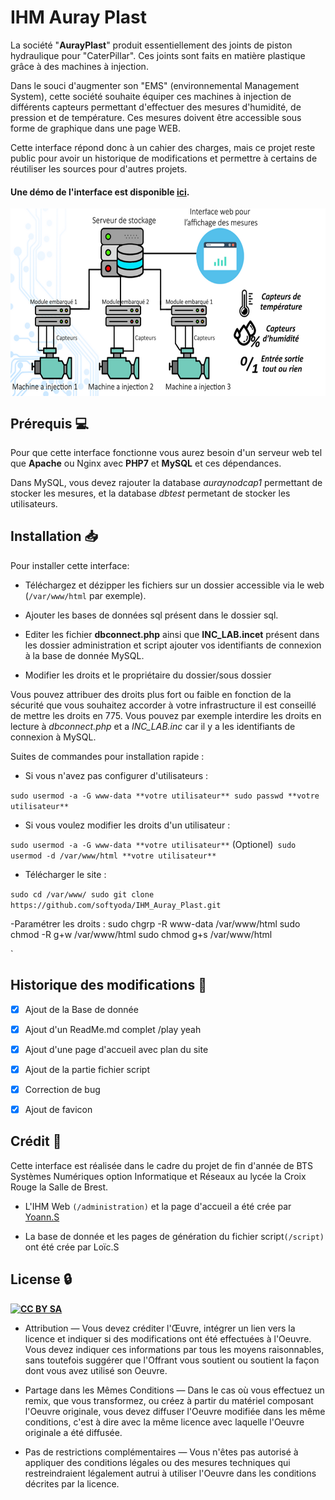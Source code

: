 # IHM Auray Plast


La société "**AurayPlast**" produit essentiellement des joints de piston hydraulique pour "CaterPillar". Ces joints sont faits en matière plastique grâce à des machines à injection.

Dans le souci d'augmenter son "EMS" (environnemental Management System), cette société souhaite équiper ces machines à injection de différents capteurs permettant d'effectuer des mesures d'humidité, de pression et de température. Ces mesures doivent être accessible sous forme de graphique dans une page WEB.

Cette interface répond donc à un cahier des charges, mais ce projet reste public pour avoir un historique de modifications et permettre à certains de réutiliser les sources pour d'autres projets.

#### Une démo de l'interface est disponible [**ici**](http://82.245.189.118/).

<a href="http://aurayplast.fr/"><img src="https://raw.githubusercontent.com/softyoda/IHM_Auray_Plast/master/administration/assets/img/shema.PNG" align="middle" height="300" width=auto ></a> 















## Prérequis  :computer:


Pour que cette interface fonctionne vous aurez besoin d'un serveur web tel que **Apache** ou Nginx avec **PHP7** et **MySQL** et ces dépendances. 

Dans MySQL, vous devez rajouter la database *auraynodcap1* permettant de stocker les mesures, et la database *dbtest* permetant de stocker les utilisateurs.



## Installation  :inbox_tray:


Pour installer cette interface: 

- Téléchargez et dézipper les fichiers sur un dossier accessible via le web (`/var/www/html` par exemple).

- Ajouter les bases de données sql présent dans le dossier sql.

- Editer les fichier **dbconnect.php** ainsi que **INC_LAB.incet** présent dans les dossier administration et script ajouter vos identifiants de connexion à la base de donnée MySQL.

- Modifier les droits et le propriétaire du dossier/sous dossier

Vous pouvez attribuer des droits plus fort ou faible en fonction de la sécurité que vous souhaitez accorder à votre infrastructure il est conseillé de mettre les droits en 775. 
Vous pouvez par exemple interdire les droits en lecture à *dbconnect.php* et a *INC_LAB.inc* car il y a les identifiants de connexion à MySQL.



Suites de commandes pour installation rapide :

- Si vous n'avez pas configurer d'utilisateurs : 

`sudo usermod -a -G www-data **votre utilisateur**
sudo passwd **votre utilisateur**`


- Si vous voulez modifier les droits d'un utilisateur :

`sudo usermod -a -G www-data **votre utilisateur**`
(Optionel)` sudo usermod -d /var/www/html **votre utilisateur**`


- Télécharger le site :

`sudo cd /var/www/
sudo git clone https://github.com/softyoda/IHM_Auray_Plast.git`

-Paramétrer les droits :
sudo chgrp -R www-data /var/www/html
sudo chmod -R g+w /var/www/html
sudo chmod g+s /var/www/html

`



## Historique des modifications  :calendar:

- [x] Ajout de la Base de donnée

- [x] Ajout d'un ReadMe.md complet /play yeah

- [x] Ajout d'une page d'accueil avec plan du site

- [x] Ajout de la partie fichier script

- [x] Correction de bug

- [x] Ajout de favicon

## Crédit  :memo:

Cette interface est réalisée dans le cadre du projet de fin d'année de BTS Systèmes Numériques option Informatique et Réseaux au lycée la Croix Rouge la Salle de Brest.

- L'IHM Web `(/administration)` et la page d'accueil a été crée par [Yoann.S](https://twitter.com/softyoda) 

- La base de donnée et les pages de génération du fichier script`(/script)` ont été crée par Loïc.S

## License  :lock:
<a href="https://creativecommons.org/licenses/by-sa/2.0/"><img src="https://upload.wikimedia.org/wikipedia/commons/thumb/d/d0/CC-BY-SA_icon.svg/2000px-CC-BY-SA_icon.svg.png" align="left" height="30" width=auto ></a> 
[**CC BY SA**](https://creativecommons.org/licenses/by-sa/2.0/fr/) 

- Attribution — Vous devez créditer l'Œuvre, intégrer un lien vers la licence et indiquer si des modifications ont été effectuées à l'Oeuvre. Vous devez indiquer ces informations par tous les moyens raisonnables, sans toutefois suggérer que l'Offrant vous soutient ou soutient la façon dont vous avez utilisé son Oeuvre.

- Partage dans les Mêmes Conditions — Dans le cas où vous effectuez un remix, que vous transformez, ou créez à partir du matériel composant l'Oeuvre originale, vous devez diffuser l'Oeuvre modifiée dans les même conditions, c'est à dire avec la même licence avec laquelle l'Oeuvre originale a été diffusée.

- Pas de restrictions complémentaires — Vous n'êtes pas autorisé à appliquer des conditions légales ou des mesures techniques qui restreindraient légalement autrui à utiliser l'Oeuvre dans les conditions décrites par la licence.

